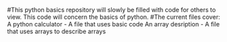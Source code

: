 #This python basics repository will slowly be filled with code for others to view. This code will concern the basics of python.
#The current files cover:
  A python calculator - A file that uses basic code
  An array desription - A file that uses arrays to describe arrays
